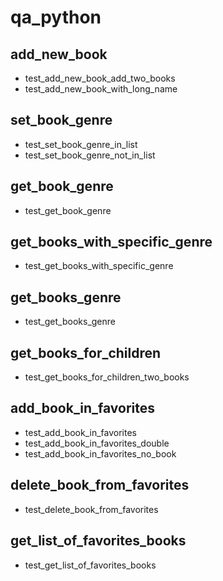 # qa_python


## add_new_book
- test_add_new_book_add_two_books
- test_add_new_book_with_long_name

## set_book_genre
- test_set_book_genre_in_list
- test_set_book_genre_not_in_list

## get_book_genre
- test_get_book_genre

## get_books_with_specific_genre
- test_get_books_with_specific_genre

## get_books_genre
- test_get_books_genre

## get_books_for_children
- test_get_books_for_children_two_books

## add_book_in_favorites
- test_add_book_in_favorites
- test_add_book_in_favorites_double
- test_add_book_in_favorites_no_book

## delete_book_from_favorites
- test_delete_book_from_favorites

## get_list_of_favorites_books
- test_get_list_of_favorites_books
